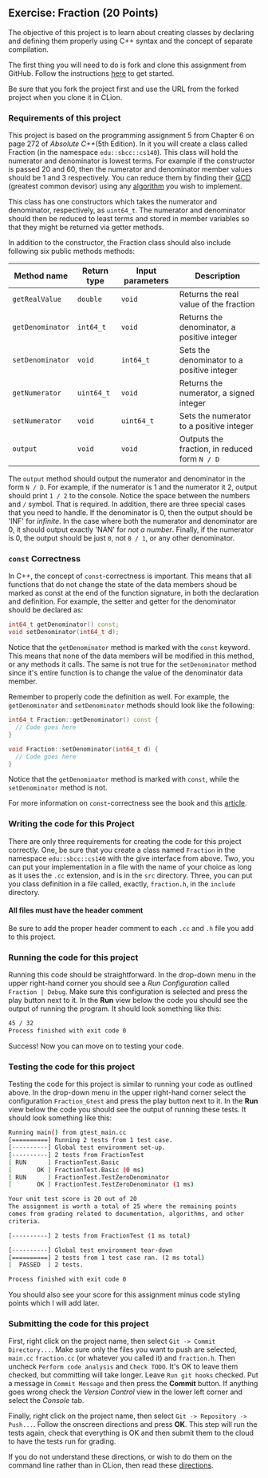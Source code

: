 ## Exercise: Fraction (20 Points)

The objective of this project is to learn about creating classes by declaring
and defining them properly using C++ syntax and the concept of separate compilation.

The first thing you will need to do is fork and clone this assignment
from GitHub. Follow the instructions
[here](https://github.com/sbcc-cs140-fall2018/Course-Information/wiki)
to get started.

Be sure that you fork the project first and use the URL from
the forked project when you clone it in CLion.

### Requirements of this project

This project is based on the programming assignment 5 from Chapter 6 on page 272 of _Absolute C++_(5th Edition). In 
it you will create a class called Fraction (in the namespace `edu::sbcc::cs140`). This class
will hold the numerator and denominator is lowest terms. For example if the 
constructor is passed 20 and 60, then the numerator and denominator member values
should be 1 and 3 respectively. You can reduce them by finding their [GCD](https://en.wikipedia.org/wiki/Greatest_common_divisor) (greatest common devisor) using
any [algorithm](https://en.wikipedia.org/wiki/Euclidean_algorithm) you wish to implement.

This class has one constructors which takes the numerator and denominator, respectively, as
`uint64_t`. The numerator and denominator should then be reduced to least terms and stored in member
variables so that they might be returned via getter methods. 

In addition to the constructor, the Fraction class should also include following six public methods methods:
 
 | Method name     | Return type | Input parameters | Description                                   |
 |-----------------|-------------|------------------|-----------------------------------------------|
 |`getRealValue`   | `double`    | `void`           | Returns the real value of the fraction        |
 |`getDenominator` | `int64_t`   | `void`           | Returns the denominator, a positive integer   |
 |`setDenominator` | `void`      | `int64_t`        | Sets the denominator to a positive integer    |
 |`getNumerator`   | `uint64_t`  | `void`           | Returns the numerator, a signed integer       |
 |`setNumerator`   | `void`      | `uint64_t`       | Sets the numerator to a positive integer      |
 |`output`         | `void`      | `void`           | Outputs the fraction, in reduced form `N / D` |
  
The `output` method should output the numerator and denominator in the form `N / D`. For example, if the numerator
is 1 and the numerator it 2, output should print `1 / 2` to the console. Notice the space between the numbers and
`/` symbol. That is required. In addition, there are three special cases that you need to handle. If the denominator
is 0, then the output should be 'INF' for _infinite_. In the case where both the numerator and denominator are 0, it
should output exactly 'NAN' for _not a number_. Finally, if the numerator is 0, the output should be just `0`, not
`0 / 1`, or any other denominator.

### `const` Correctness

In C++, the concept of `const`-correctness is important. This means that all functions that do not change the state of
the data members shoud be marked as const at the end of the function signature, in both the declaration and definition.
For example, the setter and getter for the denominator should be declared as:

```cpp
int64_t getDenominator() const;
void setDenominator(int64_t d);
```

Notice that the `getDenominator` method is marked with the `const` keyword. This means that none of the data members
will be modified in this method, or any methods it calls. The same is not true for the `setDenominator` method since
it's entire function is to change the value of the denominator data member.

Remember to properly code the definition as well. For example, the `getDenominator` and `setDenominator` methods
should look like the following:

```cpp
int64_t Fraction::getDenominator() const {
  // Code goes here
}

void Fraction::setDenominator(int64_t d) {
  // Code goes here
}
```

Notice that the `getDenominator` method is marked with `const`, while the `setDenominator` method is not.

For more information on `const`-correctness see the book and this [article](https://www.cprogramming.com/tutorial/const_correctness.html).

### Writing the code for this Project

There are only three requirements for creating the code for this project correctly. One,
be sure that you create a class named `Fraction` in the namespace `edu::sbcc::cs140` with
the give interface from above. Two, you can put your implementation in a file with the 
name of your choice as long as it uses the `.cc` extension, and is in the `src` directory.
Three, you can put you class definition in a file called, exactly, `fraction.h`, in the `include` directory.

#### All files must have the header comment

Be sure to add the proper header comment to each `.cc` and `.h` file you add to this project.

### Running the code for this project

Running this code should be straightforward. In the drop-down 
menu in the upper right-hand corner you should see a *Run
Configuration* called `Fraction | Debug`. Make sure this 
configuration is selected and press the play button next to it.
In the **Run** view below the code you should see the output 
of running the program. It should look something like this:

```bash
45 / 32
Process finished with exit code 0
```
Success! Now you can move on to testing your code.

### Testing the code for this project

Testing the code for this project is similar to running your code
as outlined above. In the drop-down menu in the upper right-hand
corner select the configuration `Fraction_Gtest` and press the
play button next to it. In the **Run** view below the code you should
see the output of running these tests. It should look something
like this:

```bash
Running main() from gtest_main.cc
[==========] Running 2 tests from 1 test case.
[----------] Global test environment set-up.
[----------] 2 tests from FractionTest
[ RUN      ] FractionTest.Basic
[       OK ] FractionTest.Basic (0 ms)
[ RUN      ] FractionTest.TestZeroDenominator
[       OK ] FractionTest.TestZeroDenominator (1 ms)

Your unit test score is 20 out of 20
The assignment is worth a total of 25 where the remaining points
comes from grading related to documentation, algorithms, and other
criteria.

[----------] 2 tests from FractionTest (1 ms total)

[----------] Global test environment tear-down
[==========] 2 tests from 1 test case ran. (2 ms total)
[  PASSED  ] 2 tests.

Process finished with exit code 0
```

You should also see your score for this
assignment minus code styling points which I will add later.

### Submitting the code for this project

First, right click on the project name, then select `Git -> Commit Directory...`. 
Make sure only the files you want to push are selected, `main.cc` `fraction.cc` (or whatever you called it) and `fraction.h`.
Then uncheck `Perform code analysis` and `Check TODO`. It's OK to leave them checked,
but committing will take longer. Leave `Run git hooks` checked. Put a message in `Commit Message`
and then press the **Commit** button. If anything goes wrong check the _Version Control_ view
in the lower left corner and select the _Console_ tab.
 
Finally, right click on the project name,
then select `Git -> Repository -> Push...`. Follow the onscreen directions
and press **OK**. This step will run the tests again, check that everything is OK
and then submit them to the cloud to have the tests run for grading.

If you do not understand these directions, or wish to do them on the command
line rather than in CLion, then read these [directions](https://github.com/sbcc-cs140-fall2018/Course-Information/wiki/How-to-Turn-In-Every-Project).
